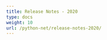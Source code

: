 ```yaml
---
title: Release Notes - 2020
type: docs
weight: 10
url: /python-net/release-notes-2020/
---
```



